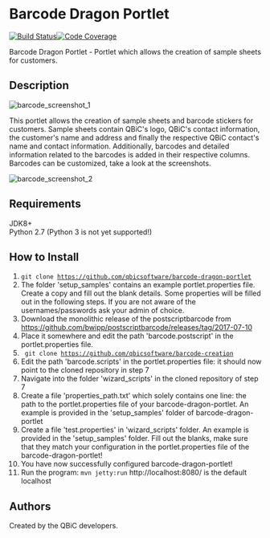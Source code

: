# Barcode Dragon Portlet

[![Build Status](https://travis-ci.org/qbicsoftware/barcoder.svg?branch=master)](https://travis-ci.org/qbicsoftware/barcoder)[![Code Coverage]( https://codecov.io/gh/qbicsoftware/barcoder/branch/master/graph/badge.svg)](https://codecov.io/gh/qbicsoftware/barcoder)

Barcode Dragon Portlet - Portlet which allows the creation of sample sheets for customers.



## Description 

![barcode_screenshot_1](https://user-images.githubusercontent.com/21954664/41223131-3a008db8-6d69-11e8-825e-d7a3e9d91d1d.png)

This portlet allows the creation of sample sheets and barcode stickers for customers.
Sample sheets contain QBiC's logo, QBiC's contact information, the customer's name and address and finally the respective QBiC contact's name and contact information.
Additionally, barcodes and detailed information related to the barcodes is added in their respective columns.
Barcodes can be customized, take a look at the screenshots.

![barcode_screenshot_2](https://user-images.githubusercontent.com/21954664/41223134-3bced618-6d69-11e8-9d18-f3a12846e05b.png)

## Requirements

JDK8+  
Python 2.7 (Python 3 is not yet supported!)

## How to Install

1. <code>git clone https://github.com/qbicsoftware/barcode-dragon-portlet</code>
4. The folder 'setup_samples' contains an example portlet.properties file. Create a copy and fill out the blank details. Some properties will be filled out in the following steps.
   If you are not aware of the usernames/passwords ask your admin of choice.
5. Download the monolithic release of the postscriptbarcode from https://github.com/bwipp/postscriptbarcode/releases/tag/2017-07-10
6. Place it somewhere and edit the path 'barcode.postscript' in the portlet.properties file.
7. <code> git clone https://github.com/qbicsoftware/barcode-creation</code>
8. Edit the path 'barcode.scripts' in the portlet.properties file: it should now point to the cloned repository in step 7
9. Navigate into the folder 'wizard_scripts' in the cloned repository of step 7
10. Create a file 'properties_path.txt' which solely contains one line: the path to the portlet.properties file of your barcode-dragon-portlet. 
An example is provided in the 'setup_samples' folder of barcode-dragon-portlet
11. Create a file 'test.properties' in 'wizard_scripts' folder. An example is provided in the 'setup_samples' folder.
Fill out the blanks, make sure that they match your configuration in the portlet.properties file of the barcode-dragon-portlet!
12. You have now successfully configured barcode-dragon-portlet!
13. Run the program: <code>mvn jetty:run</code>
http://localhost:8080/ is the default localhost 

## Authors

Created by the QBiC developers.

